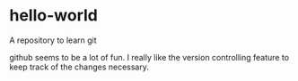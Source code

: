 # hello-world
A repository to learn git


github seems to be a lot of fun. I really like the version controlling feature to keep track of the changes necessary.
